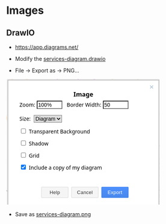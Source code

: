 # Images
## DrawIO
- https://app.diagrams.net/

- Modify the [services-diagram.drawio](services-diagram.drawio)

- File -> Export as -> PNG...

![](export.png)

- Save as [services-diagram.png](services-diagram.png)
